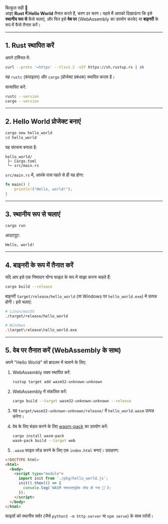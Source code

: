 बिल्कुल सही 🚀  
आइए **Rust में Hello World** तैनात करते हैं, चरण दर चरण। पहले मैं आपको दिखाऊंगा कि इसे **स्थानीय रूप से** कैसे चलाएं, और फिर इसे **वेब पर** (WebAssembly का उपयोग करके) या **बाइनरी** के रूप में कैसे तैनात करें।

---

## 1. Rust स्थापित करें

अपने टर्मिनल में:

```bash
curl --proto '=https' --tlsv1.2 -sSf https://sh.rustup.rs | sh
```

यह `rustc` (कंपाइलर) और `cargo` (प्रोजेक्ट प्रबंधक) स्थापित करता है।

सत्यापित करें:

```bash
rustc --version
cargo --version
```

---

## 2. Hello World प्रोजेक्ट बनाएं

```bash
cargo new hello_world
cd hello_world
```

यह संरचना बनाता है:

```
hello_world/
 ├─ Cargo.toml
 └─ src/main.rs
```

`src/main.rs` में, आपके पास पहले से ही यह होगा:

```rust
fn main() {
    println!("Hello, world!");
}
```

---

## 3. स्थानीय रूप से चलाएं

```bash
cargo run
```

आउटपुट:

```
Hello, world!
```

---

## 4. बाइनरी के रूप में तैनात करें

यदि आप इसे एक निष्पादन योग्य फाइल के रूप में साझा करना चाहते हैं:

```bash
cargo build --release
```

बाइनरी `target/release/hello_world` (या Windows पर `hello_world.exe`) में उत्पन्न होगी। इसे चलाएं:

```bash
# Linux/macOS
./target/release/hello_world

# Windows
.\target\release\hello_world.exe
```

---

## 5. वेब पर तैनात करें (WebAssembly के साथ)

अपने "Hello World" को ब्राउज़र में चलाने के लिए:

1. WebAssembly लक्ष्य स्थापित करें:

   ```bash
   rustup target add wasm32-unknown-unknown
   ```

2. WebAssembly में संकलित करें:

   ```bash
   cargo build --target wasm32-unknown-unknown --release
   ```

3. यह `target/wasm32-unknown-unknown/release/` में `hello_world.wasm` उत्पन्न करेगा।

4. वेब के लिए बंडल करने के लिए [wasm-pack](https://rustwasm.github.io/wasm-pack/) का उपयोग करें:

   ```bash
   cargo install wasm-pack
   wasm-pack build --target web
   ```

5. `.wasm` फाइल लोड करने के लिए एक `index.html` बनाएं। उदाहरण:

```html
<!DOCTYPE html>
<html>
  <body>
    <script type="module">
      import init from './pkg/hello_world.js';
      init().then(() => {
        console.log('WASM सफलतापूर्वक लोड हो गया 🚀');
      });
    </script>
  </body>
</html>
```

फाइलों को स्थानीय सर्वर (जैसे `python3 -m http.server` या `npm serve`) के साथ परोसें।
